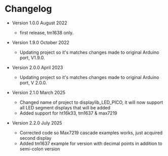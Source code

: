# Changelog

* Version 1.0.0 August 2022
	* first release, tm1638 only.

* Version 1.9.0 October 2022
	* Updating project so it's matches changes made to original Arduino port, V1.9.0.

* Version 2.0.0 April 2023 
	* Updating project so it's matches changes made to original Arduino port, V 2.0.0.

* Version 2.1.0 March 2025
	* Changed name of project to displaylib_LED_PICO, it will now support all
	LED segment displays that will be added
	* Added support for ht16k33, tm1637 & max7219

* Version 2.2.0 July 2025
	* Corrected code so Max7219 cascade examples works, just acquired second display
	* Added tm1637 example for version with decimal points in addition to semi-colon version
